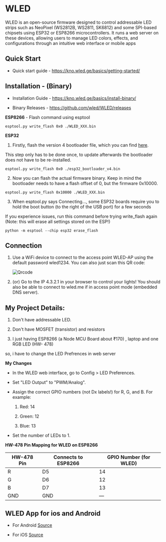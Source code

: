 # WLED

WLED is an open-source firmware designed to control addressable LED strips such as NeoPixel (WS2812B, WS2811, SK6812) and some SPI-based chipsets using ESP32 or ESP8266 microcontrollers. It runs a web server on these devices, allowing users to manage LED colors, effects, and configurations through an intuitive web interface or mobile apps

## Quick Start

- Quick start guide - https://kno.wled.ge/basics/getting-started/

## Installation - (Binary)


- Installation Guide -  https://kno.wled.ge/basics/install-binary/

- Binary Releases - https://github.com/wled/WLED/releases


**ESP8266** - Flash command using esptool

```esptool.py write_flash 0x0 ./WLED_XXX.bin```

**ESP32**


1. Firstly, flash the version 4 bootloader file, which you can find [here](https://github.com/Aircoookie/WLED/releases/download/v0.13.1/esp32_bootloader_v4.bin).

This step only has to be done once, to update afterwards the bootloader does not have to be re-installed.

```esptool.py write_flash 0x0 ./esp32_bootloader_v4.bin```

2. Now you can flash the actual firmware binary. Keep in mind the bootloader needs to have a flash offset of 0, but the firmware 0x10000.

```esptool.py write_flash 0x10000 ./WLED_XXX.bin ```

3. When esptool.py says Connecting..., some ESP32 boards require you to hold the boot button (to the right of the USB port) for a few seconds

If you experience issues, run this command before trying write_flash again (Note: this will erase all settings stored on the ESP!)

```python -m esptool --chip esp32 erase_flash```

## Connection

1. Use a WiFi device to connect to the access point WLED-AP using the default password wled1234. You can also just scan this QR code:

    ![Qrcode](https://i.ibb.co/h2YswXK/WLED-QR-Connect-WB.png)

2. (or) Go to the IP 4.3.2.1 in your browser to control your lights! You should also be able to connect to wled.me if in access point mode (embedded DNS server).



## My Project Details:


1. Don't have addressable LED.

2. Don't have MOSFET (transistor) and resistors

3. I just having ESP8266 (a Node MCU Board about ₹170) , laptop and one RGB LED (HW- 478)





so, i have to change the LED Prefrences in web server

**My Changes**


- In the WLED web interface, go to Config > LED Preferences.

- Set "LED Output" to "PWM/Analog".

- Assign the correct GPIO numbers (not Dx labels!) for R, G, and B. For example:

    1. Red: 14

    2. Green: 12

    3. Blue: 13

- Set the number of LEDs to 1.


**HW-478 Pin Mapping for WLED on ESP8266**

| HW-478 Pin | Connects to ESP8266 | GPIO Number (for WLED) |
|------------|----------------------|-------------------------|
| R          | D5                   | 14                      |
| G          | D6                   | 12                      |
| B          | D7                   | 13                      |
| GND        | GND                  | —                       |



## WLED App for ios and Android


- For Android [Source](https://github.com/Moustachauve/WLED-Native-Android)

- For iOS [Source](https://github.com/Moustachauve/WLED-Native-iOS/)